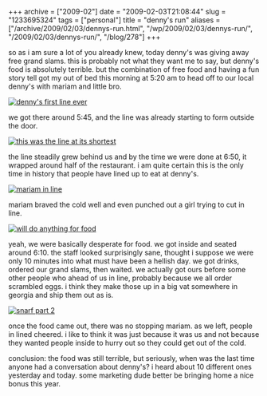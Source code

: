+++
archive = ["2009-02"]
date = "2009-02-03T21:08:44"
slug = "1233695324"
tags = ["personal"]
title = "denny's run"
aliases = ["/archive/2009/02/03/dennys-run.html", "/wp/2009/02/03/dennys-run/", "/2009/02/03/dennys-run/", "/blog/278"]
+++

so as i am sure a lot of you already knew, today denny's was giving away
free grand slams. this is probably not what they want me to say, but
denny's food is absolutely terrible. but the combination of free food and
having a fun story tell got my out of bed this morning at 5:20 am to head
off to our local denny's with mariam and little bro.

[![denny's first line ever][1]][2]

we got there around 5:45, and the line was already starting to form
outside the door.

[![this was the line at its shortest][3]][4]

the line steadily grew behind us and by the time we were done at 6:50, it
wrapped around half of the restaurant. i am quite certain this is the only
time in history that people have lined up to eat at denny's.

[![mariam in line][5]][6]

mariam braved the cold well and even punched out a girl trying to cut in
line.

[![will do anything for food][7]][8]

yeah, we were basically desperate for food. we got inside and seated
around 6:10. the staff looked surprisingly sane, thought i suppose we were
only 10 minutes into what must have been a hellish day. we got drinks,
ordered our grand slams, then waited. we actually got ours before some
other people who ahead of us in line, probably because we all order
scrambled eggs. i think they make those up in a big vat somewhere in
georgia and ship them out as is.

[![snarf part 2][9]][10]

once the food came out, there was no stopping mariam. as we left, people
in lined cheered. i like to think it was just because it was us and not
because they wanted people inside to hurry out so they could get out of
the cold.

conclusion: the food was still terrible, but seriously, when was the last
time anyone had a conversation about denny's? i heard about 10 different
ones yesterday and today. some marketing dude better be bringing home
a nice bonus this year.

[1]: http://farm4.static.flickr.com/3349/3251606974_fc61efbdbb.jpg
[2]: http://www.flickr.com/photos/28471535@N02/3251606974 (View 'denny's first line ever' on Flickr.com)
[3]: http://farm4.static.flickr.com/3025/3250779871_dbc15e403d.jpg
[4]: http://www.flickr.com/photos/28471535@N02/3250779871 (View 'this was the line at its shortest' on Flickr.com)
[5]: http://farm4.static.flickr.com/3088/3251607532_4fb4334a27.jpg
[6]: http://www.flickr.com/photos/28471535@N02/3251607532 (View 'mariam in line' on Flickr.com)
[7]: http://farm4.static.flickr.com/3400/3250780477_0241241051.jpg
[8]: http://www.flickr.com/photos/28471535@N02/3250780477 (View 'will do anything for food' on Flickr.com)
[9]: http://farm4.static.flickr.com/3378/3250780637_3ddc7f1186.jpg
[10]: http://www.flickr.com/photos/28471535@N02/3250780637 (View 'snarf part 2' on Flickr.com)

